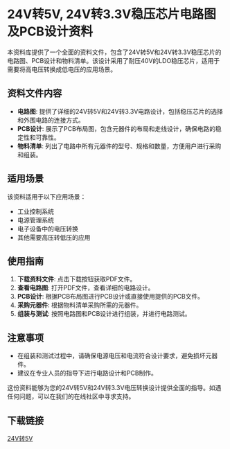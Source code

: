 # 24V转5V, 24V转3.3V稳压芯片电路图及PCB设计资料

本资料库提供了一个全面的资料文件，包含了24V转5V和24V转3.3V稳压芯片的电路图、PCB设计和物料清单。该设计采用了耐压40V的LDO稳压芯片，适用于需要将高电压转换成低电压的应用场景。

## 资料文件内容

- **电路图**: 提供了详细的24V转5V和24V转3.3V电路设计，包括稳压芯片的选择和外围电路的连接方式。
- **PCB设计**: 展示了PCB布局图，包含元器件的布局和走线设计，确保电路的稳定性和可靠性。
- **物料清单**: 列出了电路中所有元器件的型号、规格和数量，方便用户进行采购和组装。

## 适用场景

该资料适用于以下应用场景：

- 工业控制系统
- 电源管理系统
- 电子设备中的电压转换
- 其他需要高压转低压的应用

## 使用指南

1. **下载资料文件**: 点击下载按钮获取PDF文件。
2. **查看电路图**: 打开PDF文件，查看详细的电路设计。
3. **PCB设计**: 根据PCB布局图进行PCB设计或直接使用提供的PCB文件。
4. **采购元器件**: 根据物料清单采购所需的元器件。
5. **组装与测试**: 按照电路图和PCB设计进行组装，并进行电路测试。

## 注意事项

- 在组装和测试过程中，请确保电源电压和电流符合设计要求，避免损坏元器件。
- 建议在专业人员的指导下进行电路设计和PCB制作。

这份资料能够为您的24V转5V和24V转3.3V电压转换设计提供全面的指导。如遇任何问题，可以在我们的在线社区中寻求支持。

## 下载链接

[24V转5V](https://pan.quark.cn/s/12c012878258)